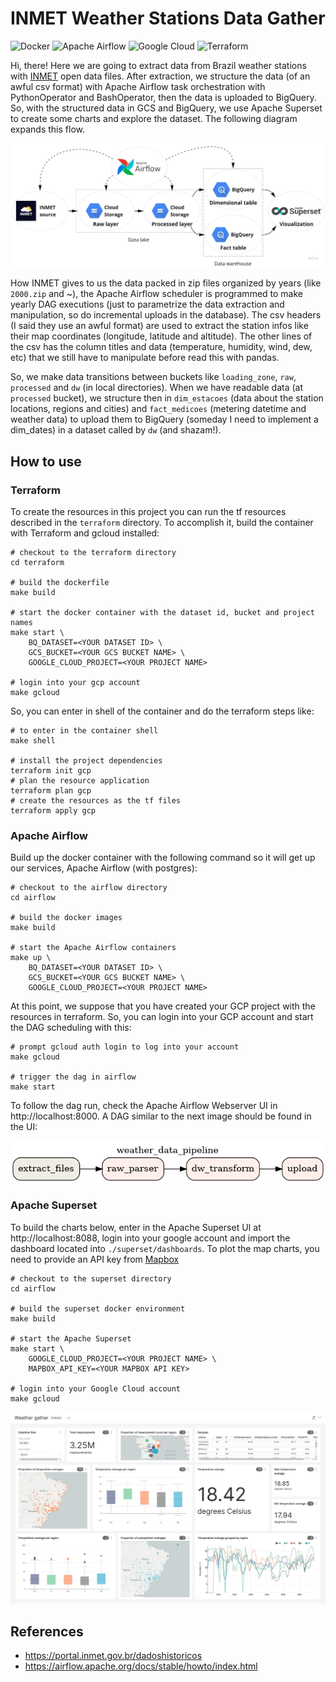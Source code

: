# INMET Weather Stations Data Gather

<p>
<img alt="Docker" src="https://img.shields.io/badge/docker-%230db7ed.svg?&style=for-the-badge&logo=docker&logoColor=white"/>
<img alt="Apache Airflow" src="https://img.shields.io/badge/apacheairflow-%23017cee.svg?&style=for-the-badge&logo=apache-airflow&logoColor=white"/>
<img alt="Google Cloud" src="https://img.shields.io/badge/GoogleCloud-%234285F4.svg?&style=for-the-badge&logo=google-cloud&logoColor=white"/>
<img alt="Terraform" src="https://img.shields.io/badge/terraform-%23623CE4.svg?&style=for-the-badge&logo=terraform&logoColor=white"/>
</p>

Hi, there! Here we are going to extract data from Brazil weather stations with [INMET](https://portal.inmet.gov.br/dadoshistoricos) open data files. After extraction, we structure the data (of an awful csv format) with Apache Airflow task orchestration with PythonOperator and BashOperator, then the data is uploaded to BigQuery. So, with the structured data in GCS and BigQuery, we use Apache Superset to create some charts and explore the dataset. The following diagram expands this flow.

![](./img/architecture.jpg)

How INMET gives to us the data packed in zip files organized by years (like `2000.zip` and ~), the Apache Airflow scheduler is programmed to make yearly DAG executions (just to parametrize the data extraction and manipulation, so do incremental uploads in the database). The csv headers (I said they use an awful format) are used to extract the station infos like their map coordinates (longitude, latitude and altitude). The other lines of the csv has the column titles and data (temperature, humidity, wind, dew, etc) that we still have to manipulate before read this with pandas.

So, we make data transitions between buckets like `loading_zone`, `raw`, `processed` and `dw` (in local directories). When we have readable data (at `processed` bucket), we structure then in `dim_estacoes` (data about the station locations, regions and cities) and `fact_medicoes` (metering datetime and weather data) to upload them to BigQuery (someday I need to implement a dim_dates) in a dataset called by `dw` (and shazam!).

## How to use

### Terraform

To create the resources in this project you can run the tf resources described in the `terraform` directory. To accomplish it, build the container with Terraform and gcloud installed:

```shell
# checkout to the terraform directory
cd terraform

# build the dockerfile
make build

# start the docker container with the dataset id, bucket and project names
make start \
    BQ_DATASET=<YOUR DATASET ID> \
    GCS_BUCKET=<YOUR GCS BUCKET NAME> \
    GOOGLE_CLOUD_PROJECT=<YOUR PROJECT NAME>

# login into your gcp account
make gcloud
```

So, you can enter in shell of the container and do the terraform steps like:

```shell
# to enter in the container shell
make shell

# install the project dependencies
terraform init gcp
# plan the resource application
terraform plan gcp
# create the resources as the tf files
terraform apply gcp
```

### Apache Airflow

Build up the docker container with the following command so it will get up our services, Apache Airflow (with postgres):

```shell
# checkout to the airflow directory
cd airflow

# build the docker images
make build

# start the Apache Airflow containers
make up \
    BQ_DATASET=<YOUR DATASET ID> \
    GCS_BUCKET=<YOUR GCS BUCKET NAME> \
    GOOGLE_CLOUD_PROJECT=<YOUR PROJECT NAME>
```

At this point, we suppose that you have created your GCP project with the resources in terraform. So, you can login into your GCP account and start the DAG scheduling with this:

```shell
# prompt gcloud auth login to log into your account
make gcloud

# trigger the dag in airflow
make start
```

To follow the dag run, check the Apache Airflow Webserver UI in http://localhost:8000. A DAG similar to the next image should be found in the UI:

<p align="center">
<img alt="Airflow DAG" src="./img/pipeline.png"/>
</p>

### Apache Superset

To build the charts below, enter in the Apache Superset UI at http://localhost:8088, login into your google account and import the dashboard located into `./superset/dashboards`. To plot the map charts, you need to provide an API key from [Mapbox](https://mapbox.com/)

```shell
# checkout to the superset directory
cd airflow

# build the superset docker environment
make build

# start the Apache Superset
make start \
    GOOGLE_CLOUD_PROJECT=<YOUR PROJECT NAME> \
    MAPBOX_API_KEY=<YOUR MAPBOX API KEY>

# login into your Google Cloud account
make gcloud
```

![](img/dashboard.jpg)

## References

- https://portal.inmet.gov.br/dadoshistoricos
- https://airflow.apache.org/docs/stable/howto/index.html
